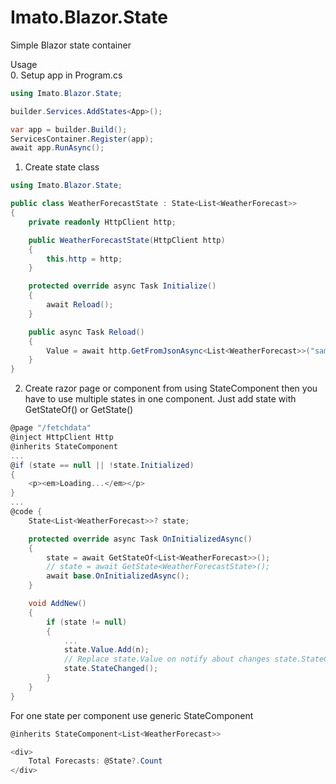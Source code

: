 # Imato.Blazor.State
Simple Blazor state container

Usage  
0. Setup app in Program.cs
```csharp
using Imato.Blazor.State;

builder.Services.AddStates<App>();

var app = builder.Build();
ServicesContainer.Register(app);
await app.RunAsync();
```

1. Create state class
```csharp
using Imato.Blazor.State;

public class WeatherForecastState : State<List<WeatherForecast>>
{
    private readonly HttpClient http;

    public WeatherForecastState(HttpClient http)
    {
        this.http = http;
    }

    protected override async Task Initialize()
    {
        await Reload();
    }

    public async Task Reload()
    {
        Value = await http.GetFromJsonAsync<List<WeatherForecast>>("sample-data/weather.json") ?? new List<WeatherForecast>();
    }
}
```

2. Create razor page or component from using StateComponent then you have to use multiple states in one component. Just add state with GetStateOf<T>() or GetState<TState>()
```csharp
@page "/fetchdata"
@inject HttpClient Http
@inherits StateComponent
...
@if (state == null || !state.Initialized)
{
    <p><em>Loading...</em></p>
}
...
@code {
    State<List<WeatherForecast>>? state;

    protected override async Task OnInitializedAsync()
    {
        state = await GetStateOf<List<WeatherForecast>>();
        // state = await GetState<WeatherForecastState>();
        await base.OnInitializedAsync();
    }

    void AddNew()
    {
        if (state != null)
        {
            ...
            state.Value.Add(n);
            // Replace state.Value on notify about changes state.StateChanged()
            state.StateChanged();
        }
    }
}
```

For one state per component use generic StateComponent<T>
```csharp
@inherits StateComponent<List<WeatherForecast>>

<div>
    Total Forecasts: @State?.Count
</div>
```

